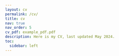 ```yaml
---
layout: cv
permalink: /cv/
title: cv
nav: true
nav_order: 5
cv_pdf: example_pdf.pdf
description: Here is my CV, last updated May 2024. 
toc:
  sidebar: left
---
```

